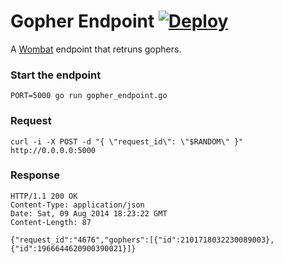# Gopher Endpoint [![Deploy](https://www.herokucdn.com/deploy/button.png)](https://heroku.com/deploy?template=https://github.com/buccolo/gopher_endpoint)

A [Wombat](https://wombat.co) endpoint that retruns gophers.

### Start the endpoint

```
PORT=5000 go run gopher_endpoint.go
```

### Request

```
curl -i -X POST -d "{ \"request_id\": \"$RANDOM\" }" http://0.0.0.0:5000
```

###  Response

```
HTTP/1.1 200 OK
Content-Type: application/json
Date: Sat, 09 Aug 2014 18:23:22 GMT
Content-Length: 87

{"request_id":"4676","gophers":[{"id":2101718032230089003},{"id":1966644620900390021}]}
```
